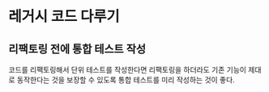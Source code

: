 # 레거시 코드 다루기

## 리팩토링 전에 통합 테스트 작성

코드를 리팩토링해서 단위 테스트를 작성한다면 리팩토링을 하더라도 기존 기능이 제대로 동작한다는 것을 보장할 수 있도록 통합 테스트를 미리 작성하는 것이 좋다.